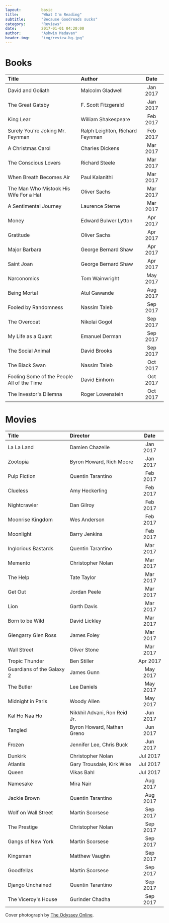 ```yaml
---
layout:         basic
title:          "What I'm Reading"
subtitle:       "Because Goodreads sucks"
category:       "Reviews"
date:           2017-01-01 04:20:00
author:         "Ashwin Madavan"
header-img:     "img/review-bg.jpg"
---
```

# Books
| Title                                      | Author                                   | Date     |
|:-------------------------------------------|:-----------------------------------------|:--------:|
| David and Goliath                          | Malcolm Gladwell                         | Jan 2017 |
| The Great Gatsby                           | F. Scott Fitzgerald                      | Jan 2017 |
| King Lear                                  | William Shakespeare                      | Feb 2017 |
| Surely You're Joking Mr. Feynman           | Ralph Leighton, Richard Feynman          | Feb 2017 |
| A Christmas Carol                          | Charles Dickens                          | Mar 2017 |
| The Conscious Lovers                       | Richard Steele                           | Mar 2017 |
| When Breath Becomes Air                    | Paul Kalanithi                           | Mar 2017 |
| The Man Who Mistook His Wife For a Hat     | Oliver Sachs                             | Mar 2017 |
| A Sentimental Journey                      | Laurence Sterne                          | Mar 2017 |      
| Money                                      | Edward Bulwer Lytton                     | Apr 2017 |
| Gratitude                                  | Oliver Sachs                             | Apr 2017 |
| Major Barbara                              | George Bernard Shaw                      | Apr 2017 |
| Saint Joan                                 | George Bernard Shaw                      | Apr 2017 |
| Narconomics                                | Tom Wainwright                           | May 2017 |
| Being Mortal                               | Atul Gawande                             | Aug 2017 |
| Fooled by Randomness                       | Nassim Taleb                             | Sep 2017 |
| The Overcoat                               | Nikolai Gogol                            | Sep 2017 |
| My Life as a Quant                         | Emanuel Derman                           | Sep 2017 |
| The Social Animal                          | David Brooks                             | Sep 2017 |
| The Black Swan                             | Nassim Taleb                             | Oct 2017 |
| Fooling Some of the People All of the Time | David Einhorn                            | Oct 2017 |
| The Investor's Dilemna                     | Roger Lowenstein                         | Oct 2017 |

# Movies
| Title                                      | Director                                 | Date     |
|:-------------------------------------------|:-----------------------------------------|:--------:|
| La La Land                                 | Damien Chazelle                          | Jan 2017 |
| Zootopia                                   | Byron Howard, Rich Moore                 | Jan 2017 |
| Pulp Fiction                               | Quentin Tarantino                        | Feb 2017 |
| Clueless                                   | Amy Heckerling                           | Feb 2017 |
| Nightcrawler                               | Dan Gilroy                               | Feb 2017 |
| Moonrise Kingdom                           | Wes Anderson                             | Feb 2017 |
| Moonlight                                  | Barry Jenkins                            | Feb 2017 |
| Inglorious Bastards                        | Quentin Tarantino                        | Mar 2017 |  
| Memento                                    | Christopher Nolan                        | Mar 2017 |
| The Help                                   | Tate Taylor                              | Mar 2017 |
| Get Out                                    | Jordan Peele                             | Mar 2017 |
| Lion                                       | Garth Davis                              | Mar 2017 |
| Born to be Wild                            | David Lickley                            | Mar 2017 |
| Glengarry Glen Ross                        | James Foley                              | Mar 2017 |
| Wall Street                                | Oliver Stone                             | Mar 2017 |
| Tropic Thunder                             | Ben Stiller                              | Apr 2017 |
| Guardians of the Galaxy 2                  | James Gunn                               | May 2017 |
| The Butler                                 | Lee Daniels                              | May 2017 |
| Midnight in Paris                          | Woody Allen                              | May 2017 |
| Kal Ho Naa Ho                              | Nikkhil Advani, Ron Reid Jr.             | Jun 2017 |
| Tangled                                    | Byron Howard, Nathan Greno               | Jun 2017 |
| Frozen                                     | Jennifer Lee, Chris Buck                 | Jun 2017 |
| Dunkirk                                    | Christopher Nolan                        | Jul 2017 |
| Atlantis                                   | Gary Trousdale, Kirk Wise                | Jul 2017 |
| Queen                                      | Vikas Bahl                               | Jul 2017 |
| Namesake                                   | Mira Nair                                | Aug 2017 |
| Jackie Brown                               | Quentin Tarantino                        | Aug 2017 | 
| Wolf on Wall Street                        | Martin Scorsese                          | Sep 2017 |
| The Prestige                               | Christopher Nolan                        | Sep 2017 |
| Gangs of New York                          | Martin Scorsese                          | Sep 2017 |
| Kingsman                                   | Matthew Vaughn                           | Sep 2017 |
| Goodfellas                                 | Martin Scorsese                          | Sep 2017 |
| Django Unchained                           | Quentin Tarantino                        | Sep 2017 |
| The Viceroy's House                        | Gurinder Chadha                          | Sep 2017 |

Cover photograph by [The Odyssey Online](https://www.theodysseyonline.com/time-alters-things).
